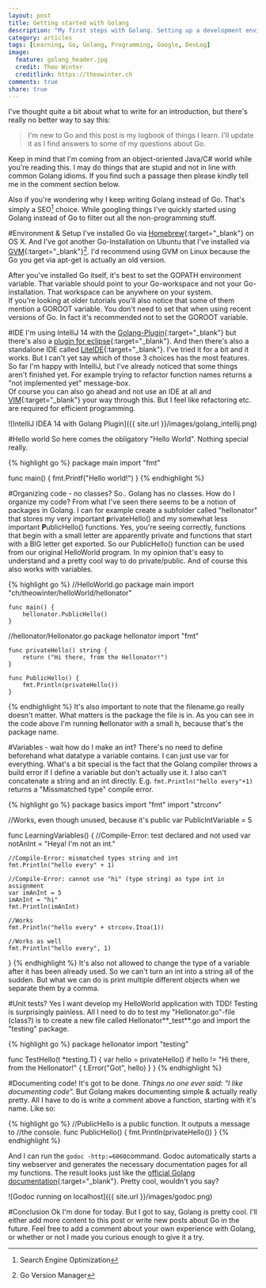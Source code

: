 ```yaml
---
layout: post
title: Getting started with Golang
description: "My first steps with Golang. Setting up a development environment, writing the obligatory 'Hello World' and learning the basics."
category: articles
tags: [Learning, Go, Golang, Programming, Google, DevLog]
image:
  feature: golang_header.jpg
  credit: Theo Winter
  creditlink: https://theowinter.ch
comments: true
share: true
---
```


I've thought quite a bit about what to write for an introduction, but there's really no better way to say this:

>   I'm new to Go and this post is my logbook of things I learn. I'll update it as I find answers to some of my questions about Go.

Keep in mind that I'm coming from an object-oriented Java/C# world while you're reading this. I may do things
that are stupid and not in line with common Golang idioms. If you find such a passage then please kindly tell me
in the comment section below.

Also if you're wondering why I keep writing Golang instead of Go. That's simply a SEO[^1] choice. While googling things I've
quickly started using Golang instead of Go to filter out all the non-programming stuff.

#Environment & Setup
I've installed Go via [Homebrew](http://brew.sh/){:target="_blank"} on OS X. And I've got another Go-Installation on 
Ubuntu that I've installed via [GVM](https://github.com/moovweb/gvm){:target="_blank"}[^2]. I'd recommend using GVM on
Linux because the Go you get via apt-get is actually an old version.

After you've installed Go itself, it's best to set the GOPATH environment variable. That variable should point to your
Go-workspace and not your Go-installation. That workspace can be anywhere on your system.  
If you're looking at older tutorials you'll also notice that some of them mention a GOROOT variable. You don't need to 
set that when using recent versions of Go. In fact it's recommended not to set the GOROOT variable.

#IDE
I'm using IntelliJ 14 with the [Golang-Plugin](https://github.com/go-lang-plugin-org/go-lang-idea-plugin){:target="_blank"} 
but there's also a [plugin for eclipse](https://github.com/GoClipse/goclipse){:target="_blank"}.
And then there's also a standalone IDE called [LiteIDE](https://code.google.com/p/golangide/){:target="_blank"}. I've tried it for a bit 
and it works. But I can't yet say which of those 3 choices has the most features. So far I'm happy with IntelliJ, but I've already 
noticed that some things aren't finished yet. For example trying to refactor function names returns a "not implemented yet"
message-box.  
Of course you can also go ahead and not use an IDE at all and [VIM](http://vim.sexy){:target="_blank"} your way through this. 
But I feel like refactoring etc. are required for efficient programming.

![IntelliJ IDEA 14 with Golang Plugin]({{ site.url }}/images/golang_intellij.png) 

#Hello world
So here comes the obligatory "Hello World". Nothing special really.

{% highlight go %}
package main
import "fmt"

func main() {
	fmt.Printf("Hello world!")
}
{% endhighlight %}

#Organizing code - no classes?
So.. Golang has no classes. How do I organize my code? From what I've seen there seems to be a notion of packages
in Golang. I can for example create a subfolder called "hellonator" that stores my very important **p**rivateHello() and
my somewhat less important **P**ublicHello() functions. Yes, you're seeing correctly, functions that begin with a small letter
are apparently private and functions that start with a BIG letter get exported. So our PublicHello() function can be used
from our original HelloWorld program. In my opinion that's easy to understand and a pretty cool way to do private/public. 
And of course this also works with variables.

{% highlight go %}
//HelloWorld.go
    package main
    import "ch/theowinter/helloWorld/hellonator"

    func main() {
        hellonator.PublicHello()
    }
    
//hellonator/Hellonator.go
    package hellonator
    import "fmt"
    
    func privateHello() string {
        return ("Hi there, from the Hellonator!")
    }
    
    func PublicHello() {
        fmt.Println(privateHello())
    }
{% endhighlight %}
It's also important to note that the filename.go really doesn't matter. What matters is the package the file is in. As
you can see in the code above I'm running **h**ellonator with a small h, because that's the package name.

#Variables - wait how do I make an int?
There's no need to define beforehand what datatype a variable contains. I can just use var for everything. What's a 
bit special is the fact that the Golang compiler throws a build error if I define a variable but don't actually use it. 
I also can't concatenate a string and an int directly. E.g. `fmt.Println("hello every"+1)` returns a "Missmatched type" compile 
error.

{% highlight go %}
package basics
import "fmt"
import "strconv"

//Works, even though unused, because it's public
var PublicIntVariable = 5

func LearningVariables() {
	//Compile-Error: test declared and not used
	var notAnInt = "Heya! I'm not an int."

	//Compile-Error: mismatched types string and int
	fmt.Println("hello every" + 1)

	//Compile-Error: cannot use "hi" (type string) as type int in assignment
	var imAnInt = 5
	imAnInt = "hi"
	fmt.Println(imAnInt)

	//Works
	fmt.Println("hello every" + strconv.Itoa(1))
	
	//Works as well
	fmt.Println("hello every", 1)
}
{% endhighlight %}
It's also not allowed to change the type of a variable after it has been already used. So we can't turn an int into a string 
all of the sudden. But what we can do is print multiple different objects when we separate them by a comma.

#Unit tests? Yes I want develop my HelloWorld application with TDD!
Testing is surprisingly painless. All I need to do to test my "Hellonator.go"-file (class?) 
is to create a new file called Hellonator**_test**.go and import the "testing" package.

{% highlight go %}
package hellonator
import "testing"

func TestHello(t *testing.T) {
	var hello = privateHello()
	if hello != "Hi there, from the Hellonator!" {
		t.Error("Got", hello)
	}
}
{% endhighlight %}


#Documenting code! It's got to be done.
*Things no one ever said: "I like documenting code".* But Golang makes documenting simple & actually really pretty. 
All I have to do is write a comment above a function, starting with it's name. Like so:

{% highlight go %}
//PublicHello is a public function. It outputs a message to
//the console.
func PublicHello() {
	fmt.Println(privateHello())
}
{% endhighlight %}

And I can run the `godoc -http:=6060`command. Godoc automatically starts a tiny webserver and generates the necessary
documentation pages for all my functions. The result looks just like the [official Golang documentation](http://golang.org/pkg/){:target="_blank"}. 
Pretty cool, wouldn't you say?

![Godoc running on localhost]({{ site.url }}/images/godoc.png) 

#Conclusion
Ok I'm done for today. But I got to say, Golang is pretty cool. I'll either add more content to this post or write new posts 
about Go in the future. Feel free to add a comment about your own experience with Golang, or whether or not I made
you curious enough to give it a try.

[^1]: Search Engine Optimization
[^2]: Go Version Manager
 